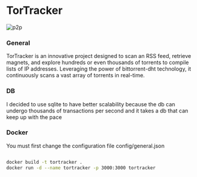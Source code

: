 # TorTracker

![p2p](https://upload.wikimedia.org/wikipedia/commons/thumb/3/3f/P2P-network.svg/991px-P2P-network.svg.png)

### General
TorTracker is an innovative project designed to scan an RSS feed, retrieve magnets, and explore hundreds or even thousands of torrents to compile lists of IP addresses. Leveraging the power of bittorrent-dht technology, it continuously scans a vast array of torrents in real-time.

### DB
I decided to use sqlite to have better scalability because the db can undergo thousands of transactions per second and it takes a db that can keep up with the pace

### Docker

You must first change the configuration file config/general.json

```bash

docker build -t tortracker .
docker run -d --name tortracker -p 3000:3000 tortracker

```